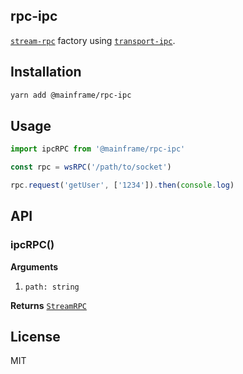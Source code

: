 ## rpc-ipc

[`stream-rpc`](../stream-rpc) factory using [`transport-ipc`](../transport-ipc).

## Installation

```sh
yarn add @mainframe/rpc-ipc
```

## Usage

```js
import ipcRPC from '@mainframe/rpc-ipc'

const rpc = wsRPC('/path/to/socket')

rpc.request('getUser', ['1234']).then(console.log)
```

## API

### ipcRPC()

**Arguments**

1.  `path: string`

**Returns** [`StreamRPC`](../stream-rpc)

## License

MIT
